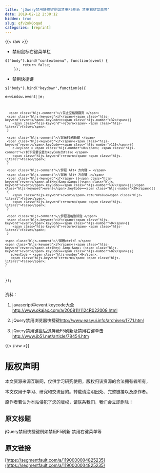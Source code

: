 ```yaml
---
title: 'jQuery禁用快捷键例如禁用F5刷新 禁用右键菜单等' 
date: 2019-02-12 2:30:12
hidden: true
slug: qfv2ok0oqad
categories: [reprint]
---
```


{{< raw >}}

                    
<ul><li><p>禁用鼠标右键菜单栏</p></li></ul>
<div class="widget-codetool" style="display:none;">
      <div class="widget-codetool--inner">
      <span class="selectCode code-tool" data-toggle="tooltip" data-placement="top" title="" data-original-title="全选"></span>
      <span type="button" class="copyCode code-tool" data-toggle="tooltip" data-placement="top" data-clipboard-text="$(&quot;body&quot;).bind(&quot;contextmenu&quot;, function(event) {
        return false;
    });" title="" data-original-title="复制"></span>
      <span type="button" class="saveToNote code-tool" data-toggle="tooltip" data-placement="top" title="" data-original-title="放进笔记"></span>
      </div>
      </div><pre class="hljs javascript"><code>$(<span class="hljs-string">"body"</span>).bind(<span class="hljs-string">"contextmenu"</span>, <span class="hljs-function"><span class="hljs-keyword">function</span>(<span class="hljs-params">event</span>) </span>{
        <span class="hljs-keyword">return</span> <span class="hljs-literal">false</span>;
    });</code></pre>
<ul><li><p>禁用快捷键</p></li></ul>
<div class="widget-codetool" style="display:none;">
      <div class="widget-codetool--inner">
      <span class="selectCode code-tool" data-toggle="tooltip" data-placement="top" title="" data-original-title="全选"></span>
      <span type="button" class="copyCode code-tool" data-toggle="tooltip" data-placement="top" data-clipboard-text="$(&quot;body&quot;).bind(&quot;keydown&quot;,function(e){     
    e=window.event||e;
     
      //禁止空格键翻页 
     if(event.keyCode==32){
        return false; 
     }
     
     //屏蔽F5刷新键 
     if(event.keyCode==116){
        e.keyCode = 0; //IE下需要设置为keyCode为false 
        return false; 
     }  
   
     //屏蔽 Alt+ 方向键 ← 
     //屏蔽 Alt+ 方向键 →
     if ((event.altKey)&amp;&amp;((event.keyCode==37)||(event.keyCode==39)))  
     { 
        event.returnValue=false; 
        return false;
     }
  
     //屏蔽退格删除键 
     if(event.keyCode==8){
        return false; 
     }
  
    //屏蔽ctrl+R 
    if((event.ctrlKey) &amp;&amp; (event.keyCode==82)){
       e.keyCode = 0;  
       return false; 
    }
 }); 
" title="" data-original-title="复制"></span>
      <span type="button" class="saveToNote code-tool" data-toggle="tooltip" data-placement="top" title="" data-original-title="放进笔记"></span>
      </div>
      </div><pre class="hljs cs"><code>$(<span class="hljs-string">"body"</span>).bind(<span class="hljs-string">"keydown"</span>,function(e){     
    e=window.<span class="hljs-keyword">event</span>||e;
     
      <span class="hljs-comment">//禁止空格键翻页 </span>
     <span class="hljs-keyword">if</span>(<span class="hljs-keyword">event</span>.keyCode==<span class="hljs-number">32</span>){
        <span class="hljs-keyword">return</span> <span class="hljs-literal">false</span>; 
     }
     
     <span class="hljs-comment">//屏蔽F5刷新键 </span>
     <span class="hljs-keyword">if</span>(<span class="hljs-keyword">event</span>.keyCode==<span class="hljs-number">116</span>){
        e.keyCode = <span class="hljs-number">0</span>; <span class="hljs-comment">//IE下需要设置为keyCode为false </span>
        <span class="hljs-keyword">return</span> <span class="hljs-literal">false</span>; 
     }  
   
     <span class="hljs-comment">//屏蔽 Alt+ 方向键 ← </span>
     <span class="hljs-comment">//屏蔽 Alt+ 方向键 →</span>
     <span class="hljs-keyword">if</span> ((<span class="hljs-keyword">event</span>.altKey)&amp;&amp;((<span class="hljs-keyword">event</span>.keyCode==<span class="hljs-number">37</span>)||(<span class="hljs-keyword">event</span>.keyCode==<span class="hljs-number">39</span>)))  
     { 
        <span class="hljs-keyword">event</span>.returnValue=<span class="hljs-literal">false</span>; 
        <span class="hljs-keyword">return</span> <span class="hljs-literal">false</span>;
     }
  
     <span class="hljs-comment">//屏蔽退格删除键 </span>
     <span class="hljs-keyword">if</span>(<span class="hljs-keyword">event</span>.keyCode==<span class="hljs-number">8</span>){
        <span class="hljs-keyword">return</span> <span class="hljs-literal">false</span>; 
     }
  
    <span class="hljs-comment">//屏蔽ctrl+R </span>
    <span class="hljs-keyword">if</span>((<span class="hljs-keyword">event</span>.ctrlKey) &amp;&amp; (<span class="hljs-keyword">event</span>.keyCode==<span class="hljs-number">82</span>)){
       e.keyCode = <span class="hljs-number">0</span>;  
       <span class="hljs-keyword">return</span> <span class="hljs-literal">false</span>; 
    }
 }); 
</code></pre>
<p>资料：</p>
<ol>
<li><p>javascript中event.keycode大全<a href="http://www.okajax.com/a/200811/1124R022008.html" rel="nofollow noreferrer" target="_blank">http://www.okajax.com/a/200811/1124R022008.html</a></p></li>
<li><p>jQuery禁用浏览器快捷键<a href="http://www.easyui.info/archives/1771.html" rel="nofollow noreferrer" target="_blank">http://www.easyui.info/archives/1771.html</a></p></li>
<li><p>jQuery禁用键盘后退屏蔽F5刷新及禁用右键单击<a href="http://www.jb51.net/article/78454.htm" rel="nofollow noreferrer" target="_blank">http://www.jb51.net/article/78454.htm</a></p></li>
</ol>

                
{{< /raw >}}

# 版权声明
本文资源来源互联网，仅供学习研究使用，版权归该资源的合法拥有者所有，

本文仅用于学习、研究和交流目的。转载请注明出处、完整链接以及原作者。

原作者若认为本站侵犯了您的版权，请联系我们，我们会立即删除！

## 原文标题
jQuery禁用快捷键例如禁用F5刷新 禁用右键菜单等

## 原文链接
[https://segmentfault.com/a/1190000004825235](https://segmentfault.com/a/1190000004825235)

